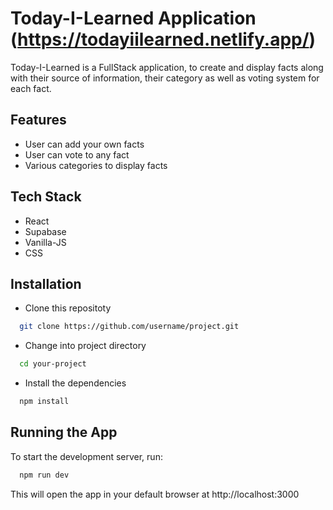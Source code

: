 # Today-I-Learned Application (https://todayiilearned.netlify.app/)

Today-I-Learned is a FullStack application,  to create and display facts along with their source of information, their category as well as voting system for each fact. 

## Features
- User can add your own facts
- User can vote to any fact
- Various categories to display facts

## Tech Stack

* React
* Supabase
* Vanilla-JS
* CSS

## Installation

* Clone this repositoty

```bash
  git clone https://github.com/username/project.git
```

* Change into project directory
```bash
  cd your-project
```
* Install the dependencies
```bash
  npm install
```

## Running the App
To start the development server, run:
```bash
  npm run dev
```
This will open the app in your default browser at http://localhost:3000
